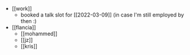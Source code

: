 - [[work]]
  - booked a talk slot for [[2022-03-09]] (in case I'm still employed by then :)
- [[flancia]]
  - [[mohammed]]
  - [[jz]]
  - [[kris]]
